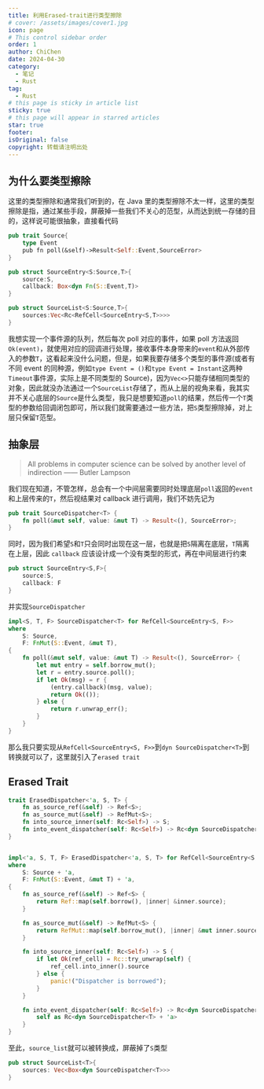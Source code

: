 ```yaml
---
title: 利用Erased-trait进行类型擦除
# cover: /assets/images/cover1.jpg
icon: page
# This control sidebar order
order: 1
author: ChiChen
date: 2024-04-30
category:
  - 笔记
  - Rust
tag:
  - Rust
# this page is sticky in article list
sticky: true
# this page will appear in starred articles
star: true
footer:
isOriginal: false
copyright: 转载请注明出处
---
```


## 为什么要类型擦除

这里的类型擦除和通常我们听到的，在 Java 里的类型擦除不太一样，这里的类型擦除是指，通过某些手段，屏蔽掉一些我们不关心的范型，从而达到统一存储的目的，这样说可能很抽象，直接看代码

```rust
pub trait Source{
    type Event
    pub fn poll(&self)->Result<Self::Event,SourceError>
}

pub struct SourceEntry<S:Source,T>{
    source:S,
    callback: Box<dyn Fn(S::Event,T)>
}

pub struct SourceList<S:Source,T>{
    sources:Vec<Rc<RefCell<SourceEntry<S,T>>>>
}
```

我想实现一个事件源的队列，然后每次 poll 对应的事件，如果 poll 方法返回`Ok(event)`，就使用对应的回调进行处理，接收事件本身带来的`event`和从外部传入的参数`T`，这看起来没什么问题，但是，如果我要存储多个类型的事件源(或者有不同 event 的同种源，例如`type Event = ()`和`type Event = Instant`这两种`Timeout`事件源，实际上是不同类型的 Source)，因为`Vec<>`只能存储相同类型的对象，因此就没办法通过一个`SourceList`存储了，而从上层的视角来看，我其实并不关心底层的`Source`是什么类型，我只是想要知道`poll`的结果，然后传一个`T`类型的参数给回调闭包即可，所以我们就需要通过一些方法，把`S`类型擦除掉，对上层只保留`T`范型。

## 抽象层

> All problems in computer science can be solved by another level of indirection
> —— Butler Lampson

我们现在知道，不管怎样，总会有一个中间层需要同时处理底层`poll`返回的`event`和上层传来的`T`，然后视结果对 callback 进行调用，我们不妨先记为

```rust
pub trait SourceDispatcher<T> {
    fn poll(&mut self, value: &mut T) -> Result<(), SourceError>;
}
```

同时，因为我们希望`S`和`T`只会同时出现在这一层，也就是把`S`隔离在底层，`T`隔离在上层，因此 `callback` 应该设计成一个没有类型的形式，再在中间层进行约束

```rust
pub struct SourceEntry<S,F>{
    source:S,
    callback: F
}
```

并实现`SourceDispatcher`

```rust
impl<S, T, F> SourceDispatcher<T> for RefCell<SourceEntry<S, F>>
where
    S: Source,
    F: FnMut(S::Event, &mut T),
{
    fn poll(&mut self, value: &mut T) -> Result<(), SourceError> {
        let mut entry = self.borrow_mut();
        let r = entry.source.poll();
        if let Ok(msg) = r {
            (entry.callback)(msg, value);
            return Ok(());
        } else {
            return r.unwrap_err();
        }
    }
}
```

那么我只要实现从`RefCell<SourceEntry<S, F>>`到`dyn SourceDispatcher<T>`到转换就可以了，这里就引入了`erased trait`

## Erased Trait

```rust
trait ErasedDispatcher<'a, S, T> {
    fn as_source_ref(&self) -> Ref<S>;
    fn as_source_mut(&self) -> RefMut<S>;
    fn into_source_inner(self: Rc<Self>) -> S;
    fn into_event_dispatcher(self: Rc<Self>) -> Rc<dyn SourceDispatcher<T> + 'a>;
}


impl<'a, S, T, F> ErasedDispatcher<'a, S, T> for RefCell<SourceEntry<S, F>>
where
    S: Source + 'a,
    F: FnMut(S::Event, &mut T) + 'a,
{
    fn as_source_ref(&self) -> Ref<S> {
        return Ref::map(self.borrow(), |inner| &inner.source);
    }

    fn as_source_mut(&self) -> RefMut<S> {
        return RefMut::map(self.borrow_mut(), |inner| &mut inner.source);
    }

    fn into_source_inner(self: Rc<Self>) -> S {
        if let Ok(ref_cell) = Rc::try_unwrap(self) {
            ref_cell.into_inner().source
        } else {
            panic!("Dispatcher is borrowed");
        }
    }

    fn into_event_dispatcher(self: Rc<Self>) -> Rc<dyn SourceDispatcher<T> + 'a> {
        self as Rc<dyn SourceDispatcher<T> + 'a>
    }
}
```

至此，`source_list`就可以被转换成，屏蔽掉了`S`类型

```rust
pub struct SourceList<T>{
    sources: Vec<Box<dyn SourceDispatcher<T>>>
}
```
